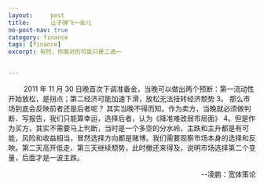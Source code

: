 ```yaml
---
layout:     post
title:      让子弹飞一会儿
no-post-nav: true
category: finance
tags: [finance]
excerpt: 有时，你面对的可能只是二选一


---
```


&nbsp;&nbsp;&nbsp;&nbsp;&nbsp;&nbsp;&nbsp;&nbsp;2011 年 11 月 30 日晚首次下调准备金，当晚可以做出两个预断：第一流动性开始放松，是拐点；第二经济可能加速下滑，放松无法扭转经济颓势 3。 那么市场到底会反映前者还是后者呢？ 其实当晚不得而知。作为卖方，当晚就必须做判断、写报告，我们只能算幸运，选择后者，认为《降准难改弱市局面》 4。但是作为买方，其实不需要马上判断，当时是一个多空的分水岭，主跌和主升都是有可能，风险和收益相当，冒然选择方向都是赌博。我们需要观察市场本身的选择和反映。第二天高开低走、第三天继续颓势，此时撤还来得及，说明市场选择第二个变量，后面才是一波主跌。

<div style="text-align: right">--凌鹏：宽体策论</div>
